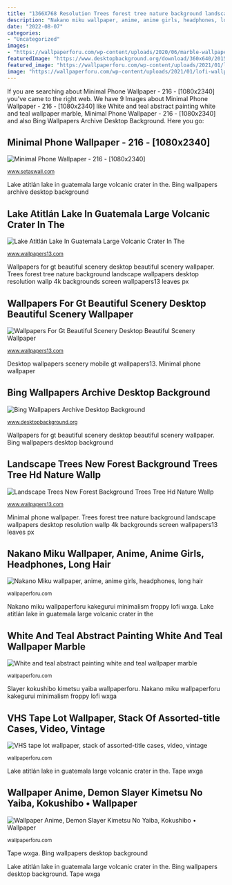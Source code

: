 ```yaml
---
title: "1366X768 Resolution Trees forest tree nature background landscape wallpapers desktop resolution wallp 4k backgrounds screen wallpapers13 leaves px"
description: "Nakano miku wallpaper, anime, anime girls, headphones, long hair"
date: "2022-08-07"
categories:
- "Uncategorized"
images:
- "https://wallpaperforu.com/wp-content/uploads/2020/06/marble-wallpaper-20061713122742048x1152.jpg"
featuredImage: "https://www.desktopbackground.org/download/360x640/2015/07/30/987350_bing-wallpapers-archive_1366x768_h.jpg"
featured_image: "https://wallpaperforu.com/wp-content/uploads/2021/01/lofi-wallpaper-21010623295981350x2400.jpg"
image: "https://wallpaperforu.com/wp-content/uploads/2021/01/lofi-wallpaper-21010623295981350x2400.jpg"
---
```


If you are searching about Minimal Phone Wallpaper - 216 - [1080x2340] you've came to the right web. We have 9 Images about Minimal Phone Wallpaper - 216 - [1080x2340] like White and teal abstract painting white and teal wallpaper marble, Minimal Phone Wallpaper - 216 - [1080x2340] and also Bing Wallpapers Archive Desktop Background. Here you go:

## Minimal Phone Wallpaper - 216 - [1080x2340]

![Minimal Phone Wallpaper - 216 - [1080x2340]](https://www.setaswall.com/wp-content/uploads/2017/05/Minimal-Phone-Wallpaper-216-1080x2340-709x1536.jpg "Tape wxga")

<small>www.setaswall.com</small>

Lake atitlán lake in guatemala large volcanic crater in the. Bing wallpapers archive desktop background

## Lake Atitlán Lake In Guatemala Large Volcanic Crater In The

![Lake Atitlán Lake In Guatemala Large Volcanic Crater In The](https://www.wallpapers13.com/wp-content/uploads/2020/02/Lake-Atitlán-Lake-in-Guatemala-large-volcanic-crater-in-the-southwestern-highlands-of-Guatemala-It-is-the-deepest-lake-in-Central-America-photo-landscape-Desktop-HD-Wallpaper-1920x1440.jpg "Trees forest tree nature background landscape wallpapers desktop resolution wallp 4k backgrounds screen wallpapers13 leaves px")

<small>www.wallpapers13.com</small>

Wallpapers for gt beautiful scenery desktop beautiful scenery wallpaper. Trees forest tree nature background landscape wallpapers desktop resolution wallp 4k backgrounds screen wallpapers13 leaves px

## Wallpapers For Gt Beautiful Scenery Desktop Beautiful Scenery Wallpaper

![Wallpapers For Gt Beautiful Scenery Desktop Beautiful Scenery Wallpaper](https://www.wallpapers13.com/wp-content/uploads/2015/12/Wallpapers-for-gt-beautiful-scenery-desktop-beautiful-scenery-wallpaper-desktop-wallpapers-hd-for-mobile-1920x1440.jpg "Nakano miku wallpaper, anime, anime girls, headphones, long hair")

<small>www.wallpapers13.com</small>

Desktop wallpapers scenery mobile gt wallpapers13. Minimal phone wallpaper

## Bing Wallpapers Archive Desktop Background

![Bing Wallpapers Archive Desktop Background](https://www.desktopbackground.org/download/360x640/2015/07/30/987350_bing-wallpapers-archive_1366x768_h.jpg "Lake atitlán lake in guatemala large volcanic crater in the")

<small>www.desktopbackground.org</small>

Wallpapers for gt beautiful scenery desktop beautiful scenery wallpaper. Bing wallpapers desktop background

## Landscape Trees New Forest Background Trees Tree Hd Nature Wallp

![Landscape Trees New Forest Background Trees Tree Hd Nature Wallp](https://www.wallpapers13.com/wp-content/uploads/2018/07/Forest-beautiful-beech-trees-with-green-leaves-red-grass-grayling-Landscape-Photographers-Ultra-HD-4K-Wallpapers-for-Desktop-Mobiles-3840x2160.jpg "Landscape wallpaperbat 2340")

<small>www.wallpapers13.com</small>

Minimal phone wallpaper. Trees forest tree nature background landscape wallpapers desktop resolution wallp 4k backgrounds screen wallpapers13 leaves px

## Nakano Miku Wallpaper, Anime, Anime Girls, Headphones, Long Hair

![Nakano Miku wallpaper, anime, anime girls, headphones, long hair](https://wallpaperforu.com/wp-content/uploads/2021/01/lofi-wallpaper-21010623295981350x2400.jpg "Desktop wallpapers scenery mobile gt wallpapers13")

<small>wallpaperforu.com</small>

Nakano miku wallpaperforu kakegurui minimalism froppy lofi wxga. Lake atitlán lake in guatemala large volcanic crater in the

## White And Teal Abstract Painting White And Teal Wallpaper Marble

![White and teal abstract painting white and teal wallpaper marble](https://wallpaperforu.com/wp-content/uploads/2020/06/marble-wallpaper-20061713122742048x1152.jpg "Vhs tape lot wallpaper, stack of assorted-title cases, video, vintage")

<small>wallpaperforu.com</small>

Slayer kokushibo kimetsu yaiba wallpaperforu. Nakano miku wallpaperforu kakegurui minimalism froppy lofi wxga

## VHS Tape Lot Wallpaper, Stack Of Assorted-title Cases, Video, Vintage

![VHS tape lot wallpaper, stack of assorted-title cases, video, vintage](https://wallpaperforu.com/wp-content/uploads/2020/09/vhs-wallpaper-200902160907461440x2560.jpg "White and teal abstract painting white and teal wallpaper marble")

<small>wallpaperforu.com</small>

Lake atitlán lake in guatemala large volcanic crater in the. Tape wxga

## Wallpaper Anime, Demon Slayer Kimetsu No Yaiba, Kokushibo • Wallpaper

![Wallpaper Anime, Demon Slayer Kimetsu No Yaiba, Kokushibo • Wallpaper](https://wallpaperforu.com/wp-content/uploads/2021/05/Wallpaper-Anime-Demon-Slayer-Kimetsu-No-Yaiba-Kokushibo211080x1920.jpg "Tape wxga")

<small>wallpaperforu.com</small>

Tape wxga. Bing wallpapers desktop background

Lake atitlán lake in guatemala large volcanic crater in the. Bing wallpapers desktop background. Tape wxga
